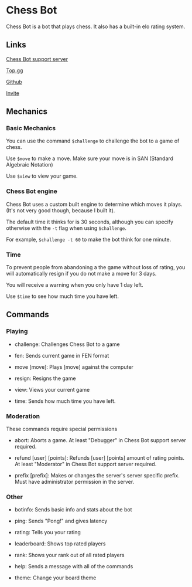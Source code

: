 # Chess Bot

Chess Bot is a bot that plays chess.
It also has a built-in elo rating system.

## Links

[Chess Bot support server](https://discord.gg/Bm4zjtNTD2)

[Top.gg](https://top.gg/bot/801501916810838066/vote)

[Github](https://github.com/jeffarjeffar/Chess_Bot)

[Invite](https://discord.com/api/oauth2/authorize?client_id=801501916810838066&permissions=268815424&scope=bot)

## Mechanics

### Basic Mechanics

You can use the command `$challenge` to challenge the bot to a game of chess.

Use `$move` to make a move. Make sure your move is in SAN (Standard Algebraic Notation)

Use `$view` to view your game.

### Chess Bot engine

Chess Bot uses a custom built engine to determine which moves it plays. (It's not very good though, because I built it).

The default time it thinks for is 30 seconds, although you can specify otherwise with the `-t` flag when using `$challenge`.

For example, `$challenge -t 60` to make the bot think for one minute.

### Time

To prevent people from abandoning a the game without loss of rating, you will automatically resign if you do not make a move for 3 days.

You will receive a warning when you only have 1 day left.

Use `$time` to see how much time you have left.

## Commands

### Playing

- challenge: Challenges Chess Bot to a game

- fen: Sends current game in FEN format

- move [move]: Plays [move] against the computer

- resign: Resigns the game

- view: Views your current game

- time: Sends how much time you have left.
  
### Moderation

These commands require special permissions

- abort: Aborts a game. At least "Debugger" in Chess Bot support server required.

- refund [user] [points]: Refunds [user] [points] amount of rating points. At least "Moderator" in Chess Bot support server required.

- prefix [prefix]: Makes or changes the server's server specific prefix. Must have administrator permission in the server.

### Other

- botinfo: Sends basic info and stats about the bot

- ping: Sends "Pong!" and gives latency

- rating: Tells you your rating

- leaderboard: Shows top rated players

- rank: Shows your rank out of all rated players

- help: Sends a message with all of the commands

- theme: Change your board theme
